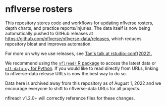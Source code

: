 # nflverse rosters

This repository stores code and workflows for updating nflverse rosters, depth charts, and practice reports/injuries. The data itself is now being automatically pushed to GitHub releases at <https://github.com/nflverse/nflverse-data/releases>, which reduces repository bloat and improves automation.

For more on why we use releases, see [Tan's talk  at rstudio::conf(2022).](https://github.com/tanho63/project_immortality)

We recommend using the [`nflreadr` R package](https://nflreadr.nflverse.com) to access the latest data or [`nfl-data-py` for Python](https://pypi.org/project/nfl-data-py/). If you would like to read directly from URLs, linking to nflverse-data release URLs is now the best way to do so. 

Data here is archived away from this repository as of August 1, 2022 and we encourage everyone to shift to nflverse-data URLs for all projects. 

nflreadr v1.2.0+ will correctly reference files for these changes.
